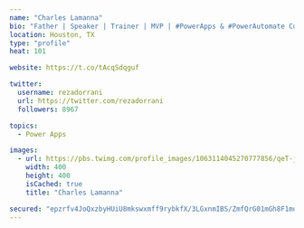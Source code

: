 ```yaml
---
name: "Charles Lamanna"
bio: "Father | Speaker | Trainer | MVP | #PowerApps & #PowerAutomate Community Super User | YouTuber Right-pointing triangle http://youtube.com/c/rezadorrani | Learn - Share - Clockwise rightwards and leftwards open circle arrows"
location: Houston, TX
type: "profile"
heat: 101

website: https://t.co/tAcqSdqguf

twitter:
  username: rezadorrani
  url: https://twitter.com/rezadorrani
  followers: 8967

topics:
  - Power Apps

images:
  - url: https://pbs.twimg.com/profile_images/1063114045270777856/qeT-jpWr_400x400.jpg
    width: 400
    height: 400
    isCached: true
    title: "Charles Lamanna"

secured: "epzrfv4JoQxzbyHUiU8mkswxmff9rybkfX/3LGxnmIBS/ZmfQrG01mGh8F1mqVRxZqvzBFNIxOR2L1lvMWbgM5Y0irDCwY7NzLjNg4RnhVJV2c4NfuE19Ijps829eOo9r3WEa1Rs4+f53VNlyWkF7kXun8hDHiPlq+EXuy8XBbphSaV3utV3/O3S6LYjk7RmaL9YO/Gk0lSA3WrTvn36OIi23VXXyQTCWxYE5Xw/qtd19JiV8oEhVHZj1tpNE8XaB7rPWM369bvGYwpi5xG06R6u3UpT2WJXqn51ABdr16U8sf5qAVGKyuu9d3ANciGNJWV91Vx0NSFy6gljOC1RPtbdJnju1nUdXoxderZdZhx70hdHsiD029cbPm8yhbnZ0aEF8aM4mFgUZ4wyM8ogsz+QlrJY/C0jrK0nXbJu3ME=;wkp89JC4wPNP6iL0HQ4+UQ=="
---
```


